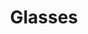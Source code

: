 ---
title: Glasses
tags: ["glasses", "eye", "vision", "sight", "eye-glasses", "spectacles", "eyewear"]
icon: glasses
svg: '<svg xmlns="http://www.w3.org/2000/svg" width="24" height="24" fill="none" viewBox="0 0 24 24" stroke-width="1.5" stroke-linecap="round" stroke-linejoin="round" stroke="currentColor"><path d="M16.5 18a3 3 0 1 0 0-6 3 3 0 0 0 0 6m-9 0a3 3 0 1 0 0-6 3 3 0 0 0 0 6"/><path d="M13.5 15.16c-1.042-.371-1.937-.379-3 0m9-.16-.572-6.296c-.166-1.825-.73-2.14-2.428-2.704m-12 9 .572-6.296C5.238 6.88 5.802 6.564 7.5 6"/></svg>'
---